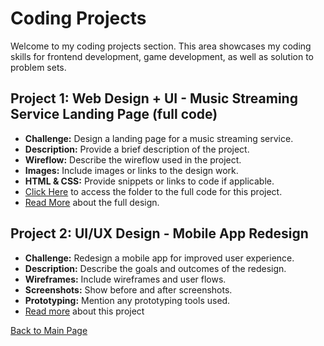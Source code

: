 # Coding Projects

Welcome to my coding projects section. This area showcases my coding skills for frontend development, game development, as well as solution to problem sets.

## Project 1: Web Design + UI - Music Streaming Service Landing Page (full code) 

- **Challenge:** Design a landing page for a music streaming service.
- **Description:** Provide a brief description of the project.
- **Wireflow:** Describe the wireflow used in the project.
- **Images:** Include images or links to the design work.
- **HTML & CSS:** Provide snippets or links to code if applicable.
- [Click Here](project1.html) to access the folder to the full code for this project.
- [Read More](https://github.com/hansieso/Portfolio/blob/main/design/project1.md) about the full design. 
  
## Project 2: UI/UX Design - Mobile App Redesign

- **Challenge:** Redesign a mobile app for improved user experience.
- **Description:** Describe the goals and outcomes of the redesign.
- **Wireframes:** Include wireframes and user flows.
- **Screenshots:** Show before and after screenshots.
- **Prototyping:** Mention any prototyping tools used.
- [Read more](coding/project2.md) about this project

[Back to Main Page](../README.md)

